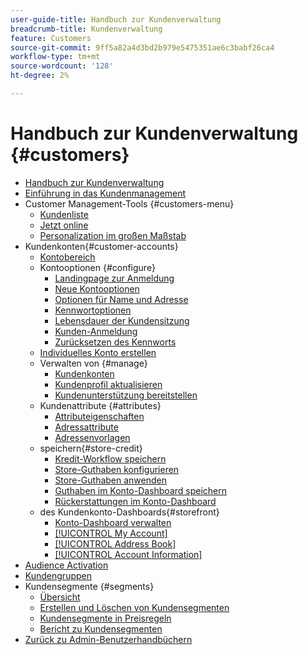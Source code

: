 ```yaml
---
user-guide-title: Handbuch zur Kundenverwaltung
breadcrumb-title: Kundenverwaltung
feature: Customers
source-git-commit: 9ff5a82a4d3bd2b979e5475351ae6c3babf26ca4
workflow-type: tm+mt
source-wordcount: '128'
ht-degree: 2%

---
```



# Handbuch zur Kundenverwaltung {#customers}

+ [Handbuch zur Kundenverwaltung](guide-overview.md)
+ [Einführung in das Kundenmanagement](customers-introduction.md)
+ Customer Management-Tools {#customers-menu}
   + [Kundenliste](customers-all.md)
   + [Jetzt online](now-online.md)
   + [Personalization im großen Maßstab](personalize-scale.md)
+ Kundenkonten{#customer-accounts}
   + [Kontobereich](customer-account-scope.md)
   + Kontooptionen {#configure}
      + [Landingpage zur Anmeldung](login-landing-page.md)
      + [Neue Kontooptionen](account-options-new.md)
      + [Optionen für Name und Adresse](name-address-options.md)
      + [Kennwortoptionen](password-options.md)
      + [Lebensdauer der Kundensitzung](customer-online-options.md)
      + [Kunden-Anmeldung](customer-sign-in.md)
      + [Zurücksetzen des Kennworts](password-reset.md)
   + [Individuelles Konto erstellen](account-create.md)
   + Verwalten von {#manage}
      + [Kundenkonten](manage-account.md)
      + [Kundenprofil aktualisieren](update-account.md)
      + [Kundenunterstützung bereitstellen](login-as-customer.md)
   + Kundenattribute {#attributes}
      + [Attributeigenschaften](attribute-properties.md)
      + [Adressattribute](address-attributes.md)
      + [Adressenvorlagen](address-templates.md)
   + speichern{#store-credit}
      + [Kredit-Workflow speichern](store-credit.md)
      + [Store-Guthaben konfigurieren](credit-configure.md)
      + [Store-Guthaben anwenden](store-credit-using.md)
      + [Guthaben im Konto-Dashboard speichern](account-dashboard-store-credit.md)
      + [Rückerstattungen im Konto-Dashboard](refunds-customer-account.md)
   + des Kundenkonto-Dashboards{#storefront}
      + [Konto-Dashboard verwalten](account-dashboard.md)
      + [[!UICONTROL My Account]](account-dashboard-my-account.md)
      + [[!UICONTROL Address Book]](account-dashboard-address-book.md)
      + [[!UICONTROL Account Information]](account-dashboard-account-information.md)
+ [Audience Activation](audience-activation.md)
+ [Kundengruppen](customer-groups.md)
+ Kundensegmente {#segments}
   + [Übersicht](customer-segments.md)
   + [Erstellen und Löschen von Kundensegmenten](customer-segment-create.md)
   + [Kundensegmente in Preisregeln](customer-segment-price-rule.md)
   + [Bericht zu Kundensegmenten](customer-segment-reports.md)
+ [Zurück zu Admin-Benutzerhandbüchern](https://experienceleague.adobe.com/en/docs/commerce-admin/user-guides/home)

